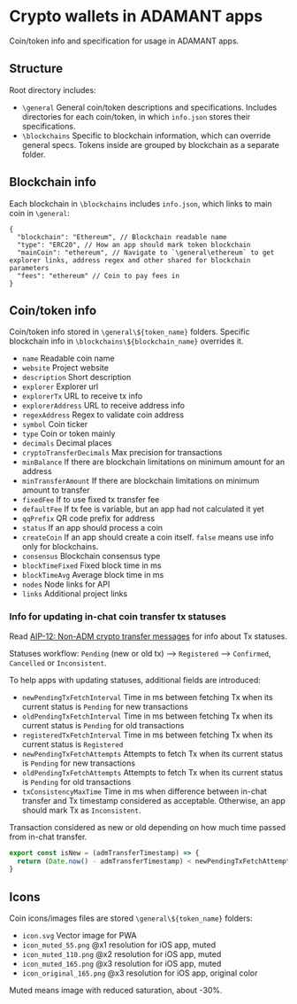 # Crypto wallets in ADAMANT apps

Coin/token info and specification for usage in ADAMANT apps.

## Structure

Root directory includes:

- `\general` General coin/token descriptions and specifications. Includes directories for each coin/token, in which `info.json` stores their specifications.
- `\blockchains` Specific to blockchain information, which can override general specs. Tokens inside are grouped by blockchain as a separate folder.

## Blockchain info

Each blockchain in `\blockchains` includes `info.json`, which links to main coin in `\general`:

``` jsonc
{
  "blockchain": "Ethereum", // Blockchain readable name
  "type": "ERC20", // How an app should mark token blockchain
  "mainCoin": "ethereum", // Navigate to `\general\ethereum` to get explorer links, address regex and other shared for blockchain parameters
  "fees": "ethereum" // Coin to pay fees in
}
```

## Coin/token info

Coin/token info stored in `\general\${token_name}` folders. Specific blockchain info in `\blockchains\${blockchain_name}` overrides it.

- `name` Readable coin name
- `website` Project website
- `description` Short description
- `explorer` Explorer url
- `explorerTx` URL to receive tx info
- `explorerAddress` URL to receive address info
- `regexAddress` Regex to validate coin address
- `symbol` Coin ticker
- `type` Coin or token mainly
- `decimals` Decimal places
- `cryptoTransferDecimals` Max precision for transactions
- `minBalance` If there are blockchain limitations on minimum amount for an address
- `minTransferAmount` If there are blockchain limitations on minimum amount to transfer
- `fixedFee` If to use fixed tx transfer fee
- `defaultFee` If tx fee is variable, but an app had not calculated it yet
- `qqPrefix` QR code prefix for address
- `status` If an app should process a coin
- `createCoin` If an app should create a coin itself. `false` means use info only for blockchains.
- `consensus` Blockchain consensus type
- `blockTimeFixed` Fixed block time in ms
- `blockTimeAvg` Average block time in ms
- `nodes` Node links for API
- `links` Additional project links

### Info for updating in-chat coin transfer tx statuses

Read [AIP-12: Non-ADM crypto transfer messages](https://aips.adamant.im/AIPS/aip-12) for info about Tx statuses.

Statuses workflow: `Pending` (new or old tx) ⟶ `Registered` ⟶ `Confirmed`, `Cancelled` or `Inconsistent`.

To help apps with updating statuses, additional fields are introduced:

- `newPendingTxFetchInterval` Time in ms between fetching Tx when its current status is `Pending` for new transactions
- `oldPendingTxFetchInterval` Time in ms between fetching Tx when its current status is `Pending` for old transactions
- `registeredTxFetchInterval` Time in ms between fetching Tx when its current status is `Registered`
- `newPendingTxFetchAttempts` Attempts to fetch Tx when its current status is `Pending` for new transactions
- `oldPendingTxFetchAttempts` Attempts to fetch Tx when its current status is `Pending` for old transactions
- `txConsistencyMaxTime` Time in ms when difference between in-chat transfer and Tx timestamp considered as acceptable. Otherwise, an app should mark Tx as `Inconsistent`.

Transaction considered as new or old depending on how much time passed from in-chat transfer.

``` js
export const isNew = (admTransferTimestamp) => {
  return (Date.now() - admTransferTimestamp) < newPendingTxFetchAttempts * newPendingTxFetchInterval
}
```

## Icons

Coin icons/images files are stored `\general\${token_name}` folders:

- `icon.svg` Vector image for PWA
- `icon_muted_55.png` @x1 resolution for iOS app, muted
- `icon_muted_110.png` @x2 resolution for iOS app, muted
- `icon_muted_165.png` @x3 resolution for iOS app, muted
- `icon_original_165.png` @x3 resolution for iOS app, original color

Muted means image with reduced saturation, about -30%.
